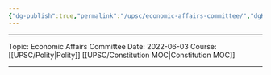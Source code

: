 ```yaml
---
{"dg-publish":true,"permalink":"/upsc/economic-affairs-committee/","dgHomeLink":true,"dgPassFrontmatter":false}
---
```


----
Topic: Economic Affairs Committee
Date: 2022-06-03
Course: [[UPSC/Polity|Polity]] [[UPSC/Constitution MOC|Constitution MOC]] 

----



